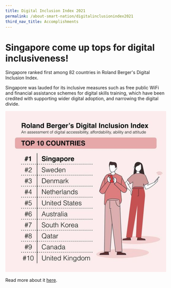 ```yaml
---
title: Digital Inclusion Index 2021
permalink: /about-smart-nation/digitalinclusionindex2021
third_nav_title: Accomplishments
---
```

# Singapore come up tops for digital inclusiveness!

Singapore ranked first among 82 countries in Roland Berger's Digital Inclusion Index.

Singapore was lauded for its inclusive measures such as free public WiFi and financial assistance schemes for digital skills training, which have been credited with supporting wider digital adoption, and narrowing the digital divide.

![Alt text for image on Isomer site](/images/abt-smart-nation/digital-inclusion-index-2021.jpeg)

Read more about it <a href="https://www.rolandberger.com/en/Insights/Publications/Bridging-the-digital-divide.html?fbclid=IwAR38j3B4hMRI4oM92dQX2_gPgfGRbworFVVY5PD0QykKU_mdU1lktxKwjPs" target="_blank">here</a>.
